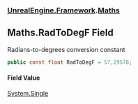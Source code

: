 ### [UnrealEngine.Framework](UnrealEngine_Framework.md 'UnrealEngine.Framework').[Maths](Maths.md 'UnrealEngine.Framework.Maths')
## Maths.RadToDegF Field
Radians-to-degrees conversion constant  
```csharp
public const float RadToDegF = 57,29578;
```
#### Field Value
[System.Single](https://docs.microsoft.com/en-us/dotnet/api/System.Single 'System.Single')
